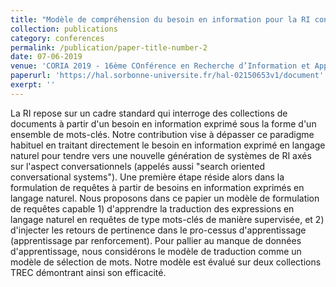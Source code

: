 ```yaml
---
title: "Modèle de compréhension du besoin en information pour la RI conversationnelle"
collection: publications
category: conferences
permalink: /publication/paper-title-number-2
date: 07-06-2019
venue: 'CORIA 2019 - 16ème COnférence en Recherche d’Information et Applications, Mar 2019, Lyon, France.'
paperurl: 'https://hal.sorbonne-universite.fr/hal-02150653v1/document'
exerpt: ''
---
```

La RI repose sur un cadre standard qui interroge des collections de documents à partir d'un besoin en information exprimé sous la forme d'un ensemble de mots-clés. Notre contribution vise à dépasser ce paradigme habituel en traitant directement le besoin en information exprimé en langage naturel pour tendre vers une nouvelle génération de systèmes de RI axés sur l'aspect conversationnels (appelés aussi "search oriented conversational systems"). Une première étape réside alors dans la formulation de requêtes à partir de besoins en information exprimés en langage naturel. Nous proposons dans ce papier un modèle de formulation de requêtes capable 1) d'apprendre la traduction des expressions en langage naturel en requêtes de type mots-clés de manière supervisée, et 2) d'injecter les retours de pertinence dans le pro-cessus d'apprentissage (apprentissage par renforcement). Pour pallier au manque de données d'apprentissage, nous considérons le modèle de traduction comme un modèle de sélection de mots. Notre modèle est évalué sur deux collections TREC démontrant ainsi son efficacité.
